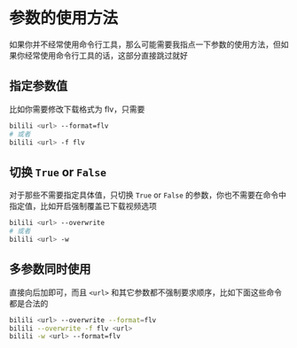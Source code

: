# 参数的使用方法

如果你并不经常使用命令行工具，那么可能需要我指点一下参数的使用方法，但如果你经常使用命令行工具的话，这部分直接跳过就好

## 指定参数值

比如你需要修改下载格式为 flv，只需要

```bash
bilili <url> --format=flv
# 或者
bilili <url> -f flv
```

## 切换 `True` or `False`

对于那些不需要指定具体值，只切换 `True` or `False` 的参数，你也不需要在命令中指定值，比如开启强制覆盖已下载视频选项

```bash
bilili <url> --overwrite
# 或者
bilili <url> -w
```

## 多参数同时使用

直接向后加即可，而且 `<url>` 和其它参数都不强制要求顺序，比如下面这些命令都是合法的

```bash
bilili <url> --overwrite --format=flv
bilili --overwrite -f flv <url>
bilili -w <url> --format=flv
```
